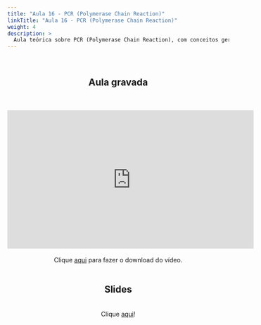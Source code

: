 ```yaml
---
title: "Aula 16 - PCR (Polymerase Chain Reaction)"
linkTitle: "Aula 16 - PCR (Polymerase Chain Reaction)"
weight: 4
description: >
  Aula teórica sobre PCR (Polymerase Chain Reaction), com conceitos gerais, tipos de PCR, recomendações para eletroforese e desenho de primers
---
```

<br>
<div align="center">
<h2>Aula gravada</h2>
<br><br>
<iframe width="560" height="315" src="https://www.youtube.com/embed/WOipqFN0q50" frameborder="0" allow="accelerometer; autoplay; clipboard-write; encrypted-media; gyroscope; picture-in-picture" allowfullscreen></iframe>
<br><br>
Clique <a href="https://photos.app.goo.gl/usWJ8nYbG9HZSyMi7">aqui</a> para fazer o download do vídeo. 
<br><br>

<h2>Slides</h2>
<br>
Clique <a href="https://github.com/desirrepetters/cursogenomicaegenetica.ufpr/raw/master/userguide/content/pt-br/docs/teoricas/slides/aula_16.pdf">aqui</a>!
<br><br>

</div>